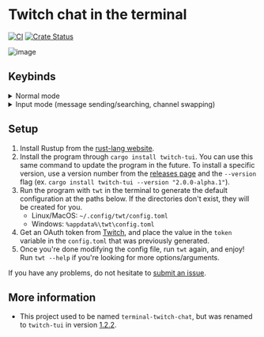 # Twitch chat in the terminal

[![CI](https://github.com/Xithrius/twitch-tui/actions/workflows/ci.yml/badge.svg)](https://github.com/Xithrius/twitch-tui/actions/workflows/ci.yml)
[![Crate Status](https://img.shields.io/crates/v/twitch-tui.svg)](https://crates.io/crates/twitch-tui)

![image](https://user-images.githubusercontent.com/15021300/155114244-00704633-e852-49bb-9a5a-33c623f775f8.png)

## Keybinds

<details>
  <summary>Normal mode</summary>

  <table>
  <tr>
    <td> <b>Key</b>
    <td> <b> Description</b>
  <tr>
    <td> c
    <td> Go to the chat window chat.
  <tr>
    <td> i
    <td> Enter message input mode for sending messages. Exit this mode with `Esc`.
  <tr>
    <td> ?
    <td> Have the keybinds popup window appear.
  <tr>
    <td> q
    <td> Quit out of the entire application once in the base chat view.
  <tr>
    <td> s
    <td> Open a popup window to switch channels.
  <tr>
    <td> Ctrl + f
    <td> Enter message search mode, which highlights messages in the main window which match the query.
  <tr>
    <td> Ctrl + t
    <td> Toggle the filter.
  <tr>
    <td> Ctrl + r
    <td> Reverse the filter.
  <tr>
    <td> Esc
    <td> Exits out of layered windows, such as going from the help window to normal view.
  </table>

</details>

<details>
  <summary>Input mode (message sending/searching, channel swapping)</summary>

  <table>
  <tr>
    <td> <b>Key</b>
    <td> <b> Description</b>
  <tr>
    <td> Ctrl + w
    <td> Cuts a single word (from the cursor to the next whitespace).
  <tr>
    <td> Ctrl + u
    <td> Cuts the entire line.
  <tr>
    <td> Ctrl + f
    <td> Move cursor to the right.
  <tr>
    <td> Ctrl + b
    <td> Move cursor to the left.
  <tr>
    <td> Ctrl + a
    <td> Move cursor to the start.
  <tr>
    <td> Ctrl + e
    <td> Move cursor to the end.
  <tr>
    <td> Alt + f
    <td> Move to the end of the next word.
  <tr>
    <td> Alt + b
    <td> Move to the start of the previous word.
  <tr>
    <td> Ctrl + t
    <td> Swap previous character with current character.
  <tr>
    <td> Alt + t
    <td> Swap previous word with current word.
  <tr>
    <td> Ctrl + u
    <td> Remove everything before the cursor.
  <tr>
    <td> Ctrl + k
    <td> Remove everything after the cursor.
  <tr>
    <td> Ctrl + w
    <td> Remove the previous word.
  <tr>
    <td> Ctrl + d
    <td> Remove character to the right.
  <tr>
    <td> Tab
    <td> Fill in suggestion, if available.
  <tr>
    <td> Enter
    <td> Confirm the current text to go through (doesn't do anything in message search mode).
  </table>

</details>

## Setup

1. Install Rustup from the [rust-lang website](https://www.rust-lang.org/learn/get-started).
2. Install the program through `cargo install twitch-tui`. You can use this same command to update the program in the future. To install a specific version, use a version number from the [releases page](https://github.com/Xithrius/twitch-tui/releases) and the `--version` flag (ex. `cargo install twitch-tui --version "2.0.0-alpha.1"`).
3. Run the program with `twt` in the terminal to generate the default configuration at the paths below. If the directories don't exist, they will be created for you.
   - Linux/MacOS: `~/.config/twt/config.toml`
   - Windows: `%appdata%\twt\config.toml`
4. Get an OAuth token from [Twitch](https://twitchapps.com/tmi/), and place the value in the `token` variable in the `config.toml` that was previously generated.
5. Once you're done modifying the config file, run `twt` again, and enjoy! Run `twt --help` if you're looking for more options/arguments.

If you have any problems, do not hesitate to [submit an issue](https://github.com/Xithrius/twitch-tui/issues/new/choose).

## More information

- This project used to be named `terminal-twitch-chat`, but was renamed to `twitch-tui` in version [1.2.2](https://github.com/Xithrius/twitch-tui/releases/tag/v1.2.2).

